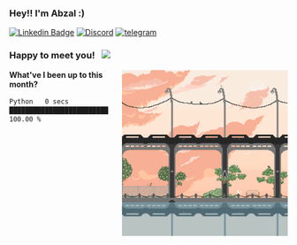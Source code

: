 ### Hey!! I'm Abzal :) 

[![Linkedin Badge](https://img.shields.io/badge/-LinkedIn-0e76a8?style=flat-square&logo=Linkedin&logoColor=white)](https://www.linkedin.com/in/abzal-issayev-a323161ba/)
[![Discord](https://img.shields.io/badge/Discord-Join-9cf&?logo=Discord)](https://discord.gg/Bug2EsX9)
[![telegram](https://img.shields.io/badge/Telegram-Chat-blue&?logo=telegram)](https://t.me/umenyalapki)

### Happy to meet you! &nbsp; ![](https://visitor-badge.glitch.me/badge?page_id=Karisbala.Karisbala)
 
<img align="right" alt="GIF" src="https://github.com/Karisbala/Karisbala/blob/main/karisbala.gif" width="300" height="300" />


**What've I been up to this month?** 

<!--START_SECTION:waka-->

```text
Python   0 secs          █████████████████████████   100.00 %
```

<!--END_SECTION:waka-->
